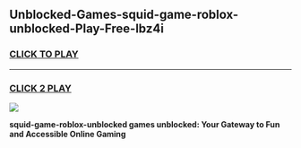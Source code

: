 
## Unblocked-Games-squid-game-roblox-unblocked-Play-Free-lbz4i
<h3>
<a href="https://premium76.site?title=squid-game-roblox-unblocked&ref=21A">CLICK TO PLAY</a></h3>
<hr>

<h3>
<a href="https://premium76.site?title=squid-game-roblox-unblocked&ref=21A">CLICK 2 PLAY</a>
  
</h3>

<a href="https://premium76.site?title=squid-game-roblox-unblocked&ref=21A"><img src="https://clearcache.store/games.png"></a>


**squid-game-roblox-unblocked games unblocked: Your Gateway to Fun and Accessible Online Gaming**
